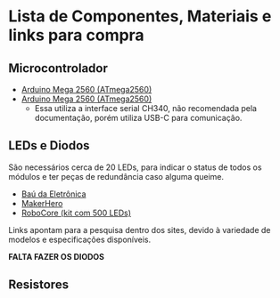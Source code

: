 # Lista de Componentes, Materiais e links para compra

## Microcontrolador

* [Arduino Mega 2560 (ATmega2560)](https://pt.aliexpress.com/item/1005003868113163.html?spm=a2g0o.tesla.0.0.2ebeG17QG17Qwt&pdp_npi=5%40dis%21BRL%21R%2430%2C56%21R%2426%2C89%21%21%21%21%21%402101ef5e17566443952441903e177a%2112000048967420037%21btf%21%21%21%211%210&afTraceInfo=1005003868113163__pc__c_ppc_item_bridge_pc_main__spi7lQm__1756644395362&gatewayAdapt=glo2bra)
* [Arduino Mega 2560 (ATmega2560)](https://produto.mercadolivre.com.br/MLB-4041874303-placa-compativel-arduino-mega-2560-r3-ch340-usbc-usb-c-_JM?matt_tool=47166271&matt_internal_campaign_id=&matt_word=&matt_source=google&matt_campaign_id=22090193732&matt_ad_group_id=174661966924&matt_match_type=&matt_network=g&matt_device=c&matt_creative=727914179896&matt_keyword=&matt_ad_position=&matt_ad_type=pla&matt_merchant_id=632190800&matt_product_id=MLB4041874303&matt_product_partition_id=2389865440508&matt_target_id=pla-2389865440508&cq_src=google_ads&cq_cmp=22090193732&cq_net=g&cq_plt=gp&cq_med=pla&gad_source=1&gad_campaignid=22090193732&gbraid=0AAAAAD93qcBcinq6AHXvcuVRDYGD4VS6_&gclid=Cj0KCQjw5c_FBhDJARIsAIcmHK8Mb-cxv0yHjZYpuGh0vIwwAGptXDGRvUkcges2QNqX00Bps-d5HJgaAtEtEALw_wcB)
  * Essa utiliza a interface serial CH340, não recomendada pela documentação, porém utiliza USB-C para comunicação.

## LEDs e Diodos

São necessários cerca de 20 LEDs, para indicar o status de todos os módulos e ter peças de redundância caso alguma queime.

* [Baú da Eletrônica](https://www.baudaeletronica.com.br/buscar?q=led)
* [MakerHero](https://www.makerhero.com/?s=led&post_type=product)
* [RoboCore (kit com 500 LEDs)](https://www.robocore.net/led/kit-com-500-leds-5mm?gad_source=1&gad_campaignid=16517456855&gbraid=0AAAAADzrkI7eWz6_Swau6QTO5ZyYoCcNe&gclid=Cj0KCQjw5c_FBhDJARIsAIcmHK80l_3dbU7-tvFq882p8VvJm3nQfqfWP6eDdt1tHVZMdaODxEPJOWYaAoaNEALw_wcB)

Links apontam para a pesquisa dentro dos sites, devido à variedade de modelos e especificações disponíveis.

**FALTA FAZER OS DIODOS**

## Resistores

